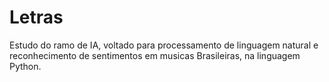 # Letras
  Estudo do ramo de IA, voltado para processamento de linguagem natural e reconhecimento de sentimentos em musicas Brasileiras, na linguagem Python.

